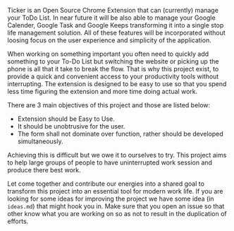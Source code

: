 Ticker is an Open Source Chrome Extension that can (currently) manage your ToDo List. In near future it will be also able to manage your Google Calender, Google Task and Google Keeps transforming it into a single stop life management solution. All of these features will be incorporated without loosing focus on the user experience and simplicity of the application. 

When working on something important you often need to quickly add something to your To-Do List but switching the website or picking up the phone is all that it take to break the flow. That is why this project exist, to provide a quick and convenient access to your productivity tools without interrupting. The extension is designed to be easy to use so that you spend less time figuring the extension and more time doing actual work. 

There are 3 main objectives of this project and those are listed below:
- Extension should be Easy to Use.
- It should be unobtrusive for the user.
- The form shall not dominate over function, rather should be developed simultaneously.

Achieving this is difficult but we owe it to ourselves to try. This project aims to help large groups of people to have uninterrupted work session and produce there best work. 

Let come together and contribute our energies into a shared goal to transform this project into an essential tool for modern work life. If you are looking for some ideas for improving the project we have some idea (in `ideas.md`) that might hook you in. Make sure that you open an issue so that other know what you are working on so as not to result in the duplication of efforts. 